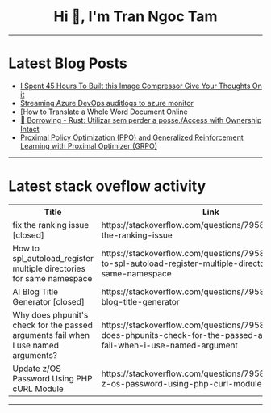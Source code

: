 <h1 align="center">Hi 👋, I'm Tran Ngoc Tam</h1>

---

# Latest Blog Posts 
<!-- BLOG-POST-LIST:START -->
- [I Spent 45 Hours To Built this Image Compressor Give Your Thoughts On it](https://dev.to/baba_yaga_b9d904b509/i-spent-45-hours-to-built-this-image-compressor-give-your-thoughts-on-it-43cm)
- [Streaming Azure DevOps auditlogs to azure monitor](https://dev.to/frits-becker/streaming-azure-devops-auditlogs-to-azure-monitor-2dbj)
- [How to Translate a Whole Word Document Online[](https://dev.to/colinreed/how-to-translate-a-whole-word-document-online-1472)
- [🦀 Borrowing - Rust: Utilizar sem perder a posse./Access with Ownership Intact](https://dev.to/slns/borrowing-rust-utilizar-sem-perder-a-posseaccess-with-ownership-intact-5891)
- [Proximal Policy Optimization &lpar;PPO&rpar; and Generalized Reinforcement Learning with Proximal Optimizer &lpar;GRPO&rpar;](https://dev.to/busycaesar/proximal-policy-optimization-ppo-and-generalized-reinforcement-learning-with-proximal-optimizer-2369)
<!-- BLOG-POST-LIST:END -->

---

# Latest stack oveflow activity
<table>
  <tr><th>Title</th><th>Link</th></tr>
  <!-- STACKOVERFLOW:START --><tr><td>fix the ranking issue [closed]</td><td>https://stackoverflow.com/questions/79582060/fix-the-ranking-issue</td></tr><tr><td>How to spl_autoload_register multiple directories for same namespace</td><td>https://stackoverflow.com/questions/79582041/how-to-spl-autoload-register-multiple-directories-for-same-namespace</td></tr><tr><td>AI Blog Title Generator [closed]</td><td>https://stackoverflow.com/questions/79581953/ai-blog-title-generator</td></tr><tr><td>Why does phpunit&#39;s check for the passed arguments fail when I use named arguments?</td><td>https://stackoverflow.com/questions/79581836/why-does-phpunits-check-for-the-passed-arguments-fail-when-i-use-named-argument</td></tr><tr><td>Update z/OS Password Using PHP cURL Module</td><td>https://stackoverflow.com/questions/79581808/update-z-os-password-using-php-curl-module</td></tr><!-- STACKOVERFLOW:END -->
</table>

---


